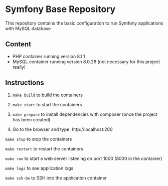 # Symfony Base Repository

This repository contains the basic configuration to run Symfony applications with MySQL database

## Content
- PHP container running version 8.1.1
- MySQL container running version 8.0.26 (not necessary for this project really)

## Instructions
1. `make build` to build the containers

2. `make start` to start the containers

3. `make prepare` to install dependencies with composer (once the project has been created)

4. Go to the browser and type: http://localhost:200

`make stop` to stop the containers

`make restart` to restart the containers

`make run` to start a web server listening on port 1000 (8000 in the container)

`make logs` to see application logs

`make ssh-be` to SSH into the application container
